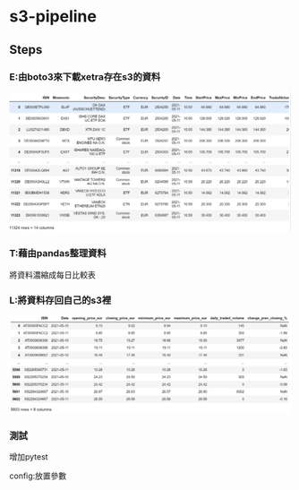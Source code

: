 # s3-pipeline
## Steps

### E:由boto3來下載xetra存在s3的資料
![image](https://github.com/zaqxsw800402/s3-pipeline/blob/develop/picture/0511-0.png?raw=true)
### T:藉由pandas整理資料
將資料濃縮成每日比較表
### L:將資料存回自己的s3裡
![image](https://github.com/zaqxsw800402/s3-pipeline/blob/develop/picture/0511.png?raw=true)
### 測試
增加pytest

config:放置參數



